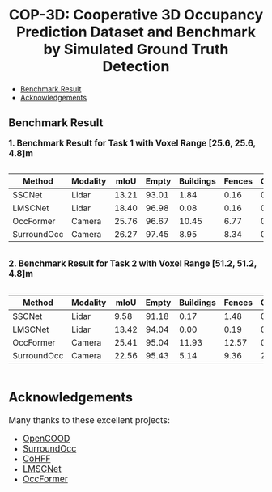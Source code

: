 

# <center> COP-3D: Cooperative 3D Occupancy Prediction Dataset and Benchmark by Simulated Ground Truth Detection

- [Benchmark Result](#benchmark-result)
- [Acknowledgements](#acknowledgements)


## Benchmark Result 

**<big> 1. Benchmark Result for Task 1 with Voxel Range [25.6, 25.6, 4.8]m**
<div style="overflow-x: auto;">

| Method <div style="width:100px"> | Modality | mIoU | Empty | Buildings | Fences | Other | Pedestrians | Poles | Roadlines | Roads | Sidewalks | Vegetation | Vehicles | Walls | Trafficsigns | Sky | Ground | Bridge | Railtrack | Guardrail | Trafficlight | Static | Dynamic | Water | Terrain | Unlabeled |
|----------|----------|----------|----------|----------|----------|----------|----------|----------|----------|----------|----------|----------|----------|----------|----------|----------|----------|----------|----------|----------|----------|----------|----------|----------|----------|----------|
| SSCNet  | Lidar   |  13.21 | 93.01 | 1.84 | 0.16 | 0.00 | 0.00 | 3.60 | 0.00 | 0.23 | 19.22 | 41.43 | 71.73 | 0.26 | 0.00 | 0.00 | 37.73 | 0.00 | 0.00 | 8.22 | 0.25 | 3.68 | 0.07 | 0.00 | 26.41 | 9.26 |
| LMSCNet | Lidar | 18.40 | 96.98 | 0.08 | 0.16 | 0.00 | 0.00 | 0.02 | 0.07 | 87.94 | 42.30 | 12.78 | 76.82 | 0.38 | 0.00 | 0.00 | 58.23 | 0.00 | 0.00 | 2.30 | 0.00 | 0.00 | 0.00 | 0.00 | 48.15 | 15.55 |
| OccFormer  | Camera  | 25.76 | 96.67 | 10.45 | 6.77 | 0.00 | 0.00 | 13.26 | 24.21 | 82.16 | 47.10 | 43.71 | 73.29 | 13.85 | 2.90 | 0.00 | 53.76 | 0.51 | 0.00 | 21.33 | 2.28 | 14.37 | 0.40 | 0.00 | 72.87 | 38.28 |
| SurroundOcc  | Camera  |  26.27 | 97.45 | 8.95 | 8.34 | 0.00 | 0.00 | 10.93 | 26.42 | 86.44 | 48.51 | 44.71 | 74.75 | 6.32 | 9.79 | 0.00 | 59.35 | 0.00 | 0.00 | 44.78 | 0.70 | 6.17 | 1.08 | 0.00 | 52.74 | 43.08 |

</div>

**2. Benchmark Result for Task 2 with Voxel Range [51.2, 51.2, 4.8]m**
<div style="overflow-x: auto;">

| Method <div style="width:100px"> | Modality | mIoU | Empty | Buildings | Fences | Other | Pedestrians | Poles | Roadlines | Roads | Sidewalks | Vegetation | Vehicles | Walls | Trafficsigns | Sky | Ground | Bridge | Railtrack | Guardrail | Trafficlight | Static | Dynamic | Water | Terrain | Unlabeled |
|----------|----------|----------|----------|----------|----------|----------|----------|----------|----------|----------|----------|----------|----------|----------|----------|----------|----------|----------|----------|----------|----------|----------|----------|----------|----------|----------|
| SSCNet  | Lidar   |  9.58 | 91.18 | 0.17 | 1.48 | 0.00 | 0.00 | 0.14 | 0.16 | 25.88 | 9.57 | 30.89 | 48.09 | 0.49 | 0.00 | 0.00 | 0.08 | 0.03 | 0.00 | 12.72 | 0.00 | 0.94 | 3.09 | 0.00 | 2.74 | 2.31 |
| LMSCNet | Lidar | 13.42 | 94.04 | 0.00 | 0.19 | 0.00 | 0.00 | 0.00 | 0.00 | 69.57 | 33.18 | 0.09 | 49.74 | 0.01 | 0.00 | 0.00 | 18.27 | 0.00 | 0.00 | 1.14 | 0.00 | 0.00 | 0.00 | 0.00 | 39.22 | 16.86 |
| OccFormer  | Camera  |  25.41 | 95.04 | 11.93 | 12.57 | 0.35 | 0.00 | 12.62 | 22.10 | 75.30 | 51.41 | 39.77 | 51.26 | 15.53 | 7.68 | 0.00 | 57.79 | 2.95 | 0.00 | 41.41 | 3.75 | 11.61 | 7.10 | 0.00 | 53.91 | 35.83 |
| SurroundOcc  | Camera  |  22.56 | 95.43 | 5.14 | 9.36 | 2.23 | 0.00 | 2.45 | 21.27 | 77.31 | 48.69 | 31.24 | 53.05 | 11.92 | 1.75 | 0.00 | 49.78 | 1.67 | 0.00 | 35.50 | 1.20 | 8.08 | 2.82 | 0.00 | 47.62 | 34.86 |

</div>



## Acknowledgements
Many thanks to these excellent projects:
- [OpenCOOD](https://github.com/DerrickXuNu/OpenCOOD)
- [SurroundOcc](https://github.com/weiyithu/SurroundOcc)
- [CoHFF](https://github.com/rruisong/CoHFF)
- [LMSCNet](https://github.com/astra-vision/LMSCNet)
- [OccFormer](https://github.com/DerrickXuNu/OpenCOOD)